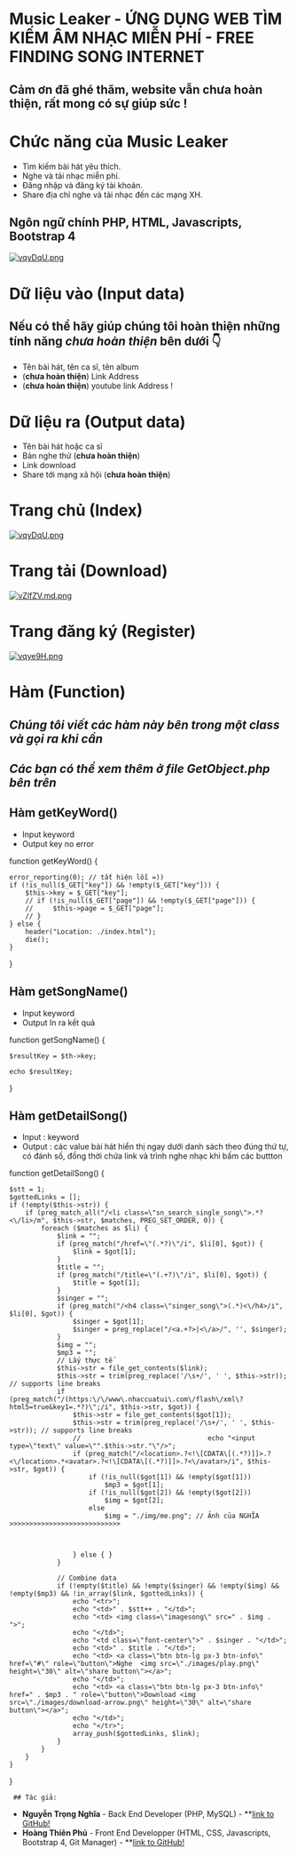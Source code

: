 # Music Leaker - ỨNG DỤNG WEB TÌM KIẾM ÂM NHẠC MIỄN PHÍ - FREE FINDING SONG INTERNET
## Cảm ơn đã ghé thăm, website vẫn chưa hoàn thiện, rất mong có sự giúp sức !

#  Chức năng của Music Leaker
- Tìm kiếm bài hát yêu thích.
- Nghe và tải nhạc miễn phí.
- Đăng nhập và đăng ký tài khoản.
- Share địa chỉ nghe và tải nhạc đến các mạng XH.


## Ngôn ngữ chính PHP, HTML, Javascripts, Bootstrap 4  ##

[![vqyDqU.png](https://b.imge.to/2019/09/29/vqyDqU.png)](https://imge.to/i/vqyDqU)





# Dữ liệu vào (Input data) 
## Nếu có thể hãy giúp chúng tôi hoàn thiện những tính năng *chưa hoàn thiện* bên dưới :point_down:
- Tên bài hát, tên ca sĩ, tên album
- (**chưa hoàn thiện**) Link Address 
- (**chưa hoàn thiện**) youtube link Address !
# Dữ liệu ra (Output data)
- Tên bài hát hoặc ca sĩ
- Bản nghe thử (**chưa hoàn thiện**)
- Link download 
- Share tới mạng xã hội (**chưa hoàn thiện**)

# Trang chủ (Index)

[![vqyDqU.png](https://b.imge.to/2019/09/29/vqyDqU.png)](https://imge.to/i/vqyDqU)

# Trang tải (Download)

[![vZlfZV.md.png](https://a.imge.to/2019/11/25/vZlfZV.md.png)](https://imge.to/i/vZlfZV)

# Trang đăng ký (Register)
[![vqye9H.png](https://a.imge.to/2019/09/29/vqye9H.png)](https://imge.to/i/vqye9H)

# Hàm (Function)

## *Chúng tôi viết các hàm này bên trong một class và gọi ra khi cần* 
## *Các bạn có thể xem thêm ở file GetObject.php bên trên* 

 ## Hàm getKeyWord()
- Input keyword
- Output key no error
 
 function getKeyWord()
   { 
   
    error_reporting(0); // tắt hiện lỗi =)) 
    if (!is_null($_GET["key"]) && !empty($_GET["key"])) {
        $this->key = $_GET["key"];
        // if (!is_null($_GET["page"]) && !empty($_GET["page"])) {
        //     $this->page = $_GET["page"];
        // }
    } else {
        header("Location: ./index.html");
        die();
    }
    
   }
   
  ## Hàm getSongName()
  - Input keyword
  - Output In ra kết quả
  
  function getSongName()
   {
   
    $resultKey = $th->key;

    echo $resultKey;
   }

 ## Hàm getDetailSong()
 - Input : keyword
 - Output : các value bài hát hiển thị ngay dưới danh sách theo đúng thứ tự, có đánh số, đồng thời chứa link và trình nghe nhạc khi bấm các buttton 
 
 function getDetailSong()
   {
   
    $stt = 1;
    $gottedLinks = [];
    if (!empty($this->str)) {
        if (preg_match_all("/<li class=\"sn_search_single_song\">.*?<\/li>/m", $this->str, $matches, PREG_SET_ORDER, 0)) {
            foreach ($matches as $li) {
                $link = "";
                if (preg_match("/href=\"(.*?)\"/i", $li[0], $got)) {
                    $link = $got[1];
                }
                $title = "";
                if (preg_match("/title=\"(.+?)\"/i", $li[0], $got)) {
                    $title = $got[1];
                }
                $singer = "";
                if (preg_match("/<h4 class=\"singer_song\">(.*)<\/h4>/i", $li[0], $got)) {
                    $singer = $got[1];
                    $singer = preg_replace("/<a.+?>|<\/a>/", '', $singer);
                }
                $img = "";
                $mp3 = "";
                // Lấy thực tế
                $this->str = file_get_contents($link);
                $this->str = trim(preg_replace('/\s+/', ' ', $this->str)); // supports line breaks
                if (preg_match("/(https:\/\/www\.nhaccuatui\.com\/flash\/xml\?html5=true&key1=.*?)\";/i", $this->str, $got)) {
                    $this->str = file_get_contents($got[1]);
                    $this->str = trim(preg_replace('/\s+/', ' ', $this->str)); // supports line breaks
                    //                                echo "<input type=\"text\" value=\"".$this->str."\"/>";
                    if (preg_match("/<location>.?<!\[CDATA\[(.*?)]]>.?<\/location>.*<avatar>.?<!\[CDATA\[(.*?)]]>.?<\/avatar>/i", $this->str, $got)) {
                        if (!is_null($got[1]) && !empty($got[1]))
                            $mp3 = $got[1];
                        if (!is_null($got[2]) && !empty($got[2]))
                            $img = $got[2];
                        else
                            $img = "./img/me.png"; // Ảnh của NGHĨA >>>>>>>>>>>>>>>>>>>>>>>>>>>>
                            
                            

                    } else { }
                }

                // Combine data
                if (!empty($title) && !empty($singer) && !empty($img) && !empty($mp3) && !in_array($link, $gottedLinks)) {
                    echo "<tr>";
                    echo "<td>" . $stt++ . "</td>";
                    echo "<td> <img class=\"imagesong\" src=" . $img . ">";
                    echo "</td>";
                    echo "<td class=\"font-center\">" . $singer . "</td>";
                    echo "<td>" . $title . "</td>";
                    echo "<td> <a class=\"btn btn-lg px-3 btn-info\" href=\"#\" role=\"button\">Nghe  <img src=\"./images/play.png\" height=\"30\" alt=\"share button\"></a>";
                    echo "</td>";
                    echo "<td> <a class=\"btn btn-lg px-3 btn-info\" href=" . $mp3 . " role=\"button\">Download <img src=\"./images/download-arrow.png\" height=\"30\" alt=\"share button\"></a>";
                    echo "</td>";
                    echo "</tr>";
                    array_push($gottedLinks, $link);
                }
            }
        }
    }
    
   }
   
   
   
   
   
   
     ## Tác giả: 
- **Nguyễn Trọng Nghĩa** - Back End Developer (PHP, MySQL) - **[link to GitHub!](https://github.com/futureskyprojects)
- **Hoàng Thiên Phú** - Front End Developper (HTML, CSS, Javascripts, Bootstrap 4, Git Manager) - **[link to GitHub!](https://github.com/mchoang98)
   
   
   

